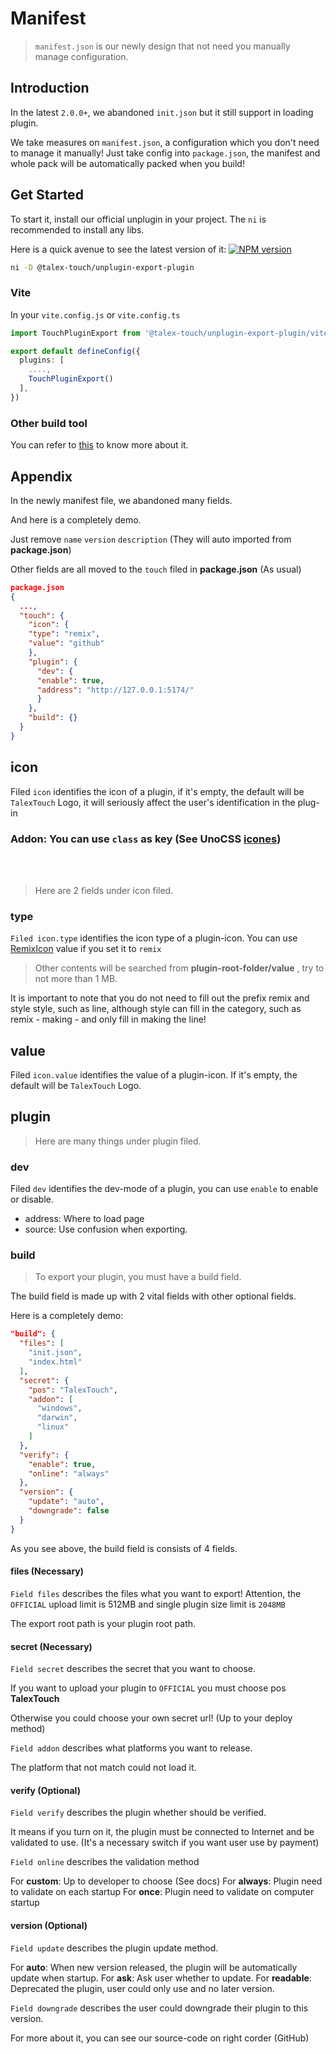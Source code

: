 # Manifest

> `manifest.json` is our newly design that not need you manually manage configuration.

## Introduction

In the latest `2.0.0+`, we abandoned `init.json` but it still support in loading plugin.

We take measures on `manifest.json`, a configuration which you don't need to manage it manually!
Just take config into `package.json`, the manifest and whole pack will be automatically packed when you build!

## Get Started

To start it, install our official unplugin in your project.
The `ni` is recommended to install any libs.

Here is a quick avenue to see the latest version of it: [![NPM version](https://img.shields.io/npm/v/@talex-touch/unplugin-export-plugin?color=a1b858&label=)](https://www.npmjs.com/package/unplugin-starter)

``` bash
ni -D @talex-touch/unplugin-export-plugin
```

### Vite

In your `vite.config.js` or `vite.config.ts`

``` ts
import TouchPluginExport from '@talex-touch/unplugin-export-plugin/vite'

export default defineConfig({
  plugins: [
    ....,
    TouchPluginExport()
  ],
})
```

### Other build tool

You can refer to [this](https://github.com/unjs/unplugin) to know more about it.

## Appendix

In the newly manifest file, we abandoned many fields.

And here is a completely demo.

Just remove `name` `version` `description` (They will auto imported from **package.json**)

Other fields are all moved to the `touch` filed in **package.json** (As usual)

``` JSON [Whole]
package.json
{
  ...,
  "touch": {
    "icon": {
    "type": "remix",
    "value": "github"
    },
    "plugin": {
      "dev": {
      "enable": true,
      "address": "http://127.0.0.1:5174/"
      }
    },
    "build": {}
  }
}
```

## icon <Badge type="info" text="OPTIONAL" /> <Badge type="warning" text="Supposed" />

Filed `icon` identifies the icon of a plugin, if it's empty, the default will be `TalexTouch` Logo, it will seriously affect the user's identification in the plug-in

### Addon: You can use `class` as key (See UnoCSS [icones](https://icones.js.org/))

<br />
<br />

> Here are 2 fields under icon filed.

### type <Badge type="info" text="OPTIONAL" />

`Filed icon.type` identifies the icon type of a plugin-icon. You can use [RemixIcon](https://remixicon.com/) value if you set it to `remix`

> Other contents will be searched from **plugin-root-folder/value** , try to not more than 1 MB.

It is important to note that you do not need to fill out the prefix remix and style style, such as line, although style can fill in the category, such as remix - making - and only fill in making the line!

## value <Badge type="info" text="OPTIONAL" /> <Badge type="warning" text="Supposed" />

Filed `icon.value` identifies the value of a plugin-icon. If it's empty, the default will be `TalexTouch` Logo.

## plugin <Badge type="info" text="OPTIONAL" />

> Here are many things under plugin filed.

### dev <Badge type="danger" text="Beta" />

Filed `dev` identifies the dev-mode of a plugin, you can use `enable` to enable or disable.

- address: Where to load page
- source: Use confusion when exporting. <Badge type="danger" text="Beta" />

### build

> To export your plugin, you must have a build field.

The build field is made up with 2 vital fields with other optional fields.

Here is a completely demo:

``` JSON
"build": {
  "files": [
    "init.json",
    "index.html"
  ],
  "secret": {
    "pos": "TalexTouch",
    "addon": [
      "windows",
      "darwin",
      "linux"
    ]
  },
  "verify": {
    "enable": true,
    "online": "always"
  },
  "version": {
    "update": "auto",
    "downgrade": false
  }
}
```

As you see above, the build field is consists of 4 fields.

#### files (Necessary)

`Field files` describes the files what you want to export!
Attention, the `OFFICIAL` upload limit is 512MB and single plugin size limit is `2048MB`

The export root path is your plugin root path.

#### secret (Necessary)

`Field secret` describes the secret that you want to choose.

If you want to upload your plugin to `OFFICIAL` you must choose pos **TalexTouch**

Otherwise you could choose your own secret url! (Up to your deploy method)

`Field addon` describes what platforms you want to release.

The platform that not match could not load it.

#### verify (Optional)

`Field verify` describes the plugin whether should be verified.

It means if you turn on it, the plugin must be connected to Internet and be validated to use.
(It's a necessary switch if you want user use by payment)

`Field online` describes the validation method

For **custom**: Up to developer to choose (See docs)
For **always**: Plugin need to validate on each startup
For **once**: Plugin need to validate on computer startup

#### version (Optional)

`Field update` describes the plugin update method.

For **auto**: When new version released, the plugin will be automatically update when startup.
For **ask**: Ask user whether to update.
For **readable**: Deprecated the plugin, user could only use and no later version.

`Field downgrade` describes the user could downgrade their plugin to this version.

For more about it, you can see our source-code on right corder (GitHub)
